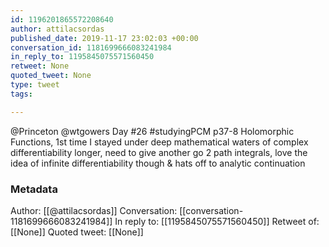 ```yaml
---
id: 1196201865572208640
author: attilacsordas
published_date: 2019-11-17 23:02:03 +00:00
conversation_id: 1181699666083241984
in_reply_to: 1195845075571560450
retweet: None
quoted_tweet: None
type: tweet
tags:

---
```


@Princeton @wtgowers Day #26 #studyingPCM p37-8 Holomorphic Functions, 1st time I stayed under deep mathematical waters of complex differentiability longer, need to give another go 2 path integrals, love the idea of infinite differentiability though &amp; hats off to analytic continuation

### Metadata

Author: [[@attilacsordas]]
Conversation: [[conversation-1181699666083241984]]
In reply to: [[1195845075571560450]]
Retweet of: [[None]]
Quoted tweet: [[None]]
